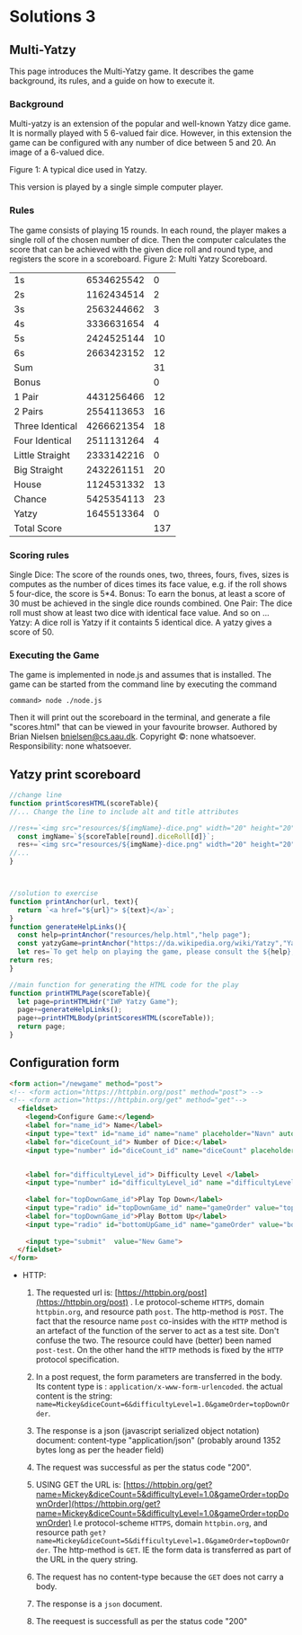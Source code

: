 # Solutions 3

## Multi-Yatzy
This page introduces the Multi-Yatzy game. It describes the game background, its rules, and a guide on how to execute it.

### Background

Multi-yatzy is an extension of the popular and well-known Yatzy dice game. It is normally played with 5 6-valued fair dice. However, in this extension the game can be configured with any number of dice between 5 and 20.
An image of a 6-valued dice.

  Figure 1: A typical dice used in Yatzy.

This version is played by a single simple computer player.

### Rules

The game consists of playing 15 rounds. In each round, the player makes a single roll of the chosen number of dice. Then the computer calculates the score that can be achieved with the given dice roll and round type, and registers the score in a scoreboard.
Figure 2: Multi Yatzy Scoreboard.

<table>
<tr>
<td>1s</td><td>6534625542</td><td>0</td>
</tr>
<tr>
<td>2s</td><td>1162434514</td><td>2</td>
</tr>
<tr>
<td>3s</td><td>2563244662</td><td>3</td>
</tr>
<tr>
<td>4s</td><td>3336631654</td><td>4</td>
</tr>
<tr>
<td>5s</td><td>2424525144</td><td>10</td>
</tr>
<tr>
<td>6s</td><td>2663423152</td><td>12</td>
</tr>
<tr>
<td>Sum</td><td></td><td>31</td>
</tr>
<tr>
<td>Bonus</td><td></td><td>0</td>
</tr>
<tr>
<td>1 Pair</td><td>4431256466</td><td>12</td>
</tr>
<tr>
<td>2 Pairs</td><td>2554113653</td><td>16</td>
</tr>
<tr>
<td>Three Identical</td><td>4266621354</td><td>18</td>
</tr>
<tr>
<td>Four Identical</td><td>2511131264</td><td>4</td>
</tr>
<tr>
<td>Little Straight</td><td>2333142216</td><td>0</td>
</tr>
<tr>
<td>Big Straight</td><td>2432261151</td><td>20</td>
</tr>
<tr>
<td>House</td><td>1124531332</td><td>13</td>
</tr>
<tr>
<td>Chance</td><td>5425354113</td><td>23</td>
</tr>
<tr>
<td>Yatzy</td><td>1645513364</td><td>0</td>
</tr>
<tr>
<td>Total Score</td><td></td><td>137</td>
</tr>
</table>

### Scoring rules

Single Dice:
    The score of the rounds ones, two, threes, fours, fives, sizes is computes as the number of dices times its face value, e.g. if the roll shows 5 four-dice, the score is 5*4.
Bonus:
    To earn the bonus, at least a score of 30 must be achieved in the single dice rounds combined.
One Pair:
    The dice roll must show at least two dice with identical face value.
And so on
    ...
Yatzy:
    A dice roll is Yatzy if it containts 5 identical dice. A yatzy gives a score of 50.

### Executing the Game

The game is implemented in node.js and assumes that is installed. The game can be started from the command line by executing the command

`command> node ./node.js`

Then it will print out the scoreboard in the terminal, and generate a file "scores.html" that can be viewed in your favourite browser.
Authored by Brian Nielsen [bnielsen@cs.aau.dk](bnielsen@cs.aau.dk). Copyright ©: none whatsoever. Responsibility: none whatsoever.

## Yatzy print scoreboard

```javascript
//change line
function printScoresHTML(scoreTable){
//... Change the line to include alt and title attributes

//res+=`<img src="resources/${imgName}-dice.png" width="20" height="20" >`;
  const imgName=`${scoreTable[round].diceRoll[d]}`;
  res+=`<img src="resources/${imgName}-dice.png" width="20" height="20" alt="dice ${imgName}" title="dice ${imgName}">`;
//...
} 



//solution to exercise 
function printAnchor(url, text){
  return `<a href="${url}"> ${text}</a>`;
}
function generateHelpLinks(){
  const help=printAnchor("resources/help.html","help page");
  const yatzyGame=printAnchor("https://da.wikipedia.org/wiki/Yatzy","Yatzy game");
  let res=`To get help on playing the game, please consult the ${help}, and general description of the ${yatzyGame}`;
return res;
}

//main function for generating the HTML code for the play
function printHTMLPage(scoreTable){
  let page=printHTMLHdr("IWP Yatzy Game");
  page+=generateHelpLinks();
  page+=printHTMLBody(printScoresHTML(scoreTable));
  return page;
}
```

## Configuration form

```html
<form action="/newgame" method="post">
<!-- <form action="https://httpbin.org/post" method="post"> -->
<!-- <form action="https://httpbin.org/get" method="get"-->
  <fieldset>
    <legend>Configure Game:</legend>
    <label for="name_id"> Name</label>
    <input type="text" id="name_id" name="name" placeholder="Navn" autofocus required minlength="1" maxlength="30"> 
    <label for="diceCount_id"> Number of Dice:</label> 
    <input type="number" id="diceCount_id" name="diceCount" placeholder="5" min="5" max="20" required>


    <label for="difficultyLevel_id"> Difficulty Level </label>
    <input type="number" id="difficultyLevel_id" name ="difficultyLevel" value="1.0" step="0.1" min="1.0" max="2.0">
  
    <label for="topDownGame_id">Play Top Down</label>
    <input type="radio" id="topDownGame_id" name="gameOrder" value="topDownOrder" checked required>
    <label for="topDownGame_id">Play Bottom Up</label>
    <input type="radio" id="bottomUpGame_id" name="gameOrder" value="bottomUpOrder">
   
    <input type="submit"  value="New Game">
  </fieldset>
</form>
```
- HTTP:
  1. The requested url is: [https://httpbin.org/post](https://httpbin.org/post) . I.e  protocol-scheme `HTTPS`, domain `httpbin.org`, and resource path `post`. The http-method is `POST`. The fact that the resource name `post` co-insides with the `HTTP` method is an artefact of the function of the server to act as a test site. Don't confuse the two. The resource could have (better) been named `post-test`. On the other hand the `HTTP` methods is fixed by the `HTTP` protocol specification. 
  2. In a post request, the form parameters are transferred in the body. Its content type is : `application/x-www-form-urlencoded`. the actual content is the string: `name=Mickey&diceCount=6&difficultyLevel=1.0&gameOrder=topDownOrder`.
  3. The response is a json (javascript serialized object notation) document: content-type "application/json"  (probably around 1352 bytes long as per the header field)
  4. The request was successful as per the status code "200".

  5. USING GET the URL is: [https://httpbin.org/get?name=Mickey&diceCount=5&difficultyLevel=1.0&gameOrder=topDownOrder](https://httpbin.org/get?name=Mickey&diceCount=5&difficultyLevel=1.0&gameOrder=topDownOrder) I.e protocol-scheme `HTTPS`, domain `httpbin.org`, and resource path `get?name=Mickey&diceCount=5&difficultyLevel=1.0&gameOrder=topDownOrder`. The http-method is `GET`. IE the form data is transferred as part of the URL in the query string. 
  6. The request has no content-type because the `GET` does not carry a body. 
  7. The response is a `json` document. 
  8. The reequest is successfull as per the status code "200"
